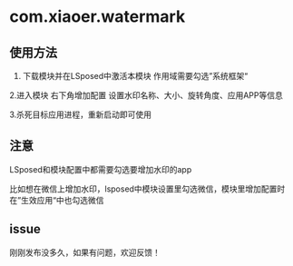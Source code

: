 # com.xiaoer.watermark

## 使用方法
1. 下载模块并在LSposed中激活本模块 作用域需要勾选”系统框架“

2.进入模块 右下角增加配置 设置水印名称、大小、旋转角度、应用APP等信息

3.杀死目标应用进程，重新启动即可使用

## 注意

LSposed和模块配置中都需要勾选要增加水印的app

比如想在微信上增加水印，lsposed中模块设置里勾选微信，模块里增加配置时在”生效应用“中也勾选微信

## issue
刚刚发布没多久，如果有问题，欢迎反馈！
